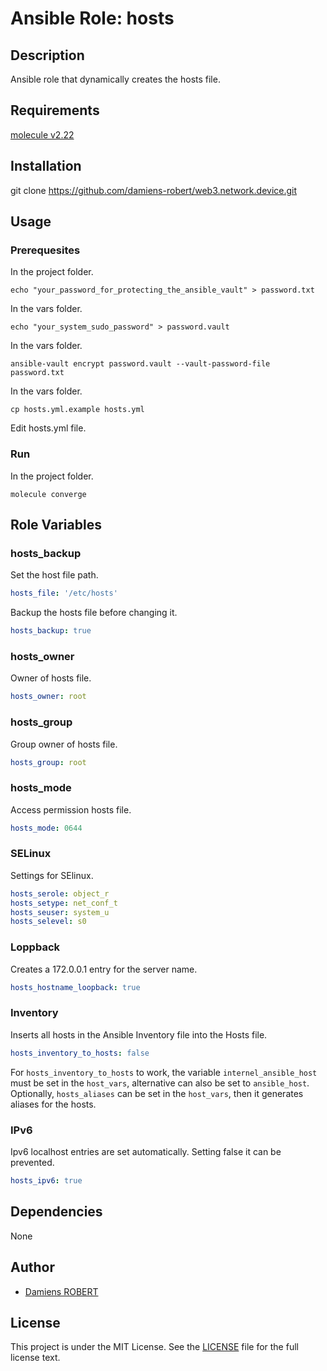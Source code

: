 # Ansible Role: hosts

## Description

Ansible role that dynamically creates the hosts file.

## Requirements

[molecule v2.22](https://molecule.readthedocs.io/en/stable/)

## Installation

git clone https://github.com/damiens-robert/web3.network.device.git

## Usage

### Prerequesites

In the project folder.

```
echo "your_password_for_protecting_the_ansible_vault" > password.txt
```

In the vars folder.

```
echo "your_system_sudo_password" > password.vault
```

In the vars folder.

```
ansible-vault encrypt password.vault --vault-password-file password.txt
```

In the vars folder.

```
cp hosts.yml.example hosts.yml
```

Edit hosts.yml file.

### Run

In the project folder.

```
molecule converge
```

## Role Variables

### hosts_backup

Set the host file path.

```yml
hosts_file: '/etc/hosts'
```

Backup the hosts file before changing it.

```yml
hosts_backup: true
```

### hosts_owner

Owner of hosts file.

```yml
hosts_owner: root
```

### hosts_group

Group owner of hosts file.

```yml
hosts_group: root
```

### hosts_mode

Access permission hosts file.

```yml
hosts_mode: 0644
```

### SELinux

Settings for SElinux.

```yml
hosts_serole: object_r
hosts_setype: net_conf_t
hosts_seuser: system_u
hosts_selevel: s0
```

### Loppback

Creates a 172.0.0.1 entry for the server name.

```yml
hosts_hostname_loopback: true
```

### Inventory

Inserts all hosts in the Ansible Inventory file into the Hosts file.

```yml
hosts_inventory_to_hosts: false
```

For `hosts_inventory_to_hosts` to work, the variable `internel_ansible_host` must be set in the `host_vars`, alternative can also be set to `ansible_host`.
Optionally, `hosts_aliases` can be set in the `host_vars`, then it generates aliases for the hosts.

### IPv6

Ipv6 localhost entries are set automatically. Setting false it can be prevented.

```yml
hosts_ipv6: true
```

## Dependencies

None

## Author

- [Damiens ROBERT](https://www.linkedin.com/in/damiens-robert-72b3a417/)

## License

This project is under the MIT License. See the [LICENSE](LICENSE) file for the full license text.
